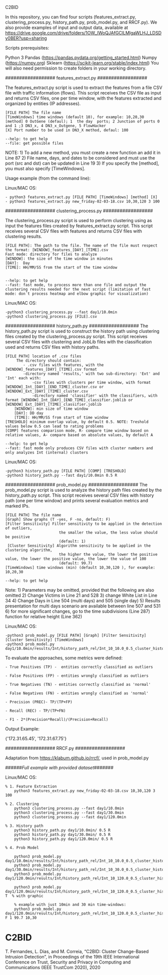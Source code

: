 C2BID

In this repository, you can find four scripts (features_extract.py, clustering_process.py, history_path.py, prob_model.py, and RRCF.py). We also provide examples of input and output data, available at https://drive.google.com/drive/folders/1OW_IWoQJAfGClLMlgaWLHJ_LDSDy0BER?usp=sharing

Scripts prerequisites:

Python 3
Pandas (https://pandas.pydata.org/getting_started.html)
Numpy (https://numpy.org)
Sklearn (https://scikit-learn.org/stable/index.html)
You will also need permission to create folders in your working directory.

################## features_extract.py ##################

The features_extract.py script is used to extract the features from a file CSV file with traffic information (flows). This script receives the CSV file as input and returns CSV files, one per time window, with the features extracted and organized by entities (IP addresses).


    [FILE PATH] The file name 
    [TimeWindows] time windows (default 10), for example: 10,20,30
    [method] 0 OutGene (defaul); 1  the day  ports; 2 Junction of ports 0 and 1 ;3 DN3_x, 4 DN3_x_Outgene, 5 FlowHacker
    [X] Port number to be used in DN3_X method, defaul: 100
    
    --help: to get help 
    --file: get possible files 

NOTE: 
	1) To add a new method, you must create a new function an add it in Line 87
	2) File name,  days, and dates to be considered and must use the port (src and dst) can be updated in Line 19
	3) If you specify the [method], you must also specify [TimeWindows].

Usage example (from the command line):

Linux/MAC OS:

	- python3 features_extract.py [FILE PATH] [TimeWindows] [method] [X]
	- python3 features_extract.py new_friday-02-03-18.csv 10,30,120 3 100


################## clustering_process.py ##################

The clustering_process.py script is used to perform clustering using as input the features files created by features_extract.py script. This script receives several CSV files with features and returns CSV files with clustering results.


    [FILE PATH]: The path to the file. The name of the file must respect the format: [WINDOW]_features_[DAY]_[TIME].csv
    Fast mode: directory for files to analyze 
    [WINDOW]: the size of the time window in minutes
    [DAY]:  Day
    [TIME]: HH/MM/SS from the start of the time window
    
   
    --help: to get help 
    --fast: fast mode, to process more than one file and output the clustering results needed for the next script (limitation of fast mode: don´t process heatmap and elbow graphic for visualization) 

Linux/MAC OS:

	-python3 clustering_process.py --fast day1/10.0min
	-python3 clustering_process.py [FILE].csv 
	


################## history_path.py ##################
The history_path.py script is used to construct the history path using clustering files created by the clustering_process.py script. This script receives several CSV files with clustering and JobLib files with the classification used  and returns CSV files with history paths.

    [FILE PATH] location of .csv files 
         The directory should contain:
            - .csv files with features, with the [WINDOW]_features_[DAY]_[TIME].csv format
            -directory named 'results,' with two sub-directory: 'Ext' and 'Int' each with:
                -csv files with clusters per time window, with format [WINDOW]_Int_[DAY]_[END_TIME]_cluster.csv or [WINDOW]_Ext_[DAY]_[TIME]_cluster.csv
                -directory named 'classifier' with the classifiers, with format [WINDOW]_Int_[DAY]_[END_TIME]_classifier.joblib or [WINDOW]_Ext_[DAY]_[TIME]_classifier.joblib    
        [WINDOW]: min size of time window 
        [DAY]: DD day
        [TIME]: HH/MM/SS from start of time window
    [TRESHOLD] minimum overlap value, by default 0.5. NOTE: Treshold values below 0.5 can lead to rating problems
    [COMP] features comparison mode, R- compare time window based on relative values, A- compare based on absolute values, by default A 
        
    --help: to get help 
    --fast: fast mode only produces CSV files with cluster numbers and only analyzes Int (internal) clusters

Linux/MAC OS:

	-python3 history_path.py [FILE PATH] [COMP] [TRESHOLD] 
	-python3 history_path.py --fast day1/10.0min 0.5 R



################## prob_model.py ##################
The prob_model.py script is used to analyze the history path files created by the history_path.py script. This script receives several CSV files with history path (one per time window) and prints several evaluation metrics and marked IPs.

    
    [FILE PATH] The file name 
    [Graph] Show graphs (T -yes, F -no, default: F)
    [Filter Sensitivity] Filter sensitivity to be applied in the detection of outliers, 
                            the smaller the value, the less value should be positive
                            (default: 1)
     [Cluster Sensitivity] Algorithm sensitivity to be applied in the clustering algorithm, 
                            the higher the value, the lower the positive value, the lower the positive value, the lower the value of 100
                            (default: 99.7)
    [TimeWindows] time windows (min) (default 10,30,120 ), for example: 10,20,30

    --help: to get help

Note:
	1) Parameters may be omitted, provided that the following are also omitted
	2) Change Victims in Line 21 and 528
	3) change White List in Line 34
	4) Change Days in Line 504 (multi days) and 505 (single day)
	5) Results presentation for multi days scenario are available between line 507 and 531
	6) for more significant changes, go to the time subdivisions (Line 287) function for relative height (Line 362)

Linux/MAC OS:

	-python3 prob_model.py [FILE PATH] [Graph] [Filter Sensitivity] [Cluster Sensitivity] [TimeWindows]   
	-python3 prob_model.py day1/10.0min/results/Int/history_path_rel/Int_10_10.0_0.5_cluster_history_path.csv

To evaluate the approaches, some metrics were defined:

	- True Positives (TP) -  entities correctly classified as outliers

	- False Positives (FP) - entities wrongly classified as outliers

	- True Negatives (TN) - entities correctly classified as 'normal'

	- False Negatives (FN) - entities wrongly classified as 'normal'

	- Precision (PREC)- TP/(TP+FP)

	- Recall (REC) - TP/(TP+FN)

	- F1 - 2*(Precision*Recall)/(Precision+Recall)

Output Example:

{'172.31.65.45', '172.31.67.75'}

################## RRCF.py ##################

Adaptation from https://klabum.github.io/rrcf/, used in prob_model.py


######_Full example with provided dataset_#######

Linux/MAC OS:

	% 1. Feature Extraction
		python3 features_extract.py new_friday-02-03-18.csv 10,30,120 3 100 
	
	% 2. Clustering
		python3 clustering_process.py --fast day1/10.0min
		python3 clustering_process.py --fast day1/30.0min
		python3 clustering_process.py --fast day1/120.0min
	
	% 3. History path
		python3 history_path.py day1/10.0min/ 0.5 R
		python3 history_path.py day1/30.0min/ 0.5 R
		python3 history_path.py day1/120.0min/ 0.5 R
	
	% 4. Prob Model 
	
  	  	python3 prob_model.py day1/10.0min/results/Int/history_path_rel/Int_10_10.0_0.5_cluster_history_path.csv
  	  	python3 prob_model.py day1/30.0min/results/Int/history_path_rel/Int_10_30.0_0.5_cluster_history_path.csv
  	  	python3 prob_model.py day1/120.0min/results/Int/history_path_rel/Int_10_120.0_0.5_cluster_history_path.csv
  	  	
		python3 prob_model.py day1/120.0min/results/Int/history_path_rel/Int_10_120.0_0.5_cluster_history_path.csv T  % with graphic
	
		% example with just 10min and 30 min time-windows:
  	  	python3 prob_model.py day1/120.0min/results/Int/history_path_rel/Int_10_120.0_0.5_cluster_history_path.csv F 1 99.7 10,30 



# C2BID
T. Fernandes, L. Dias, and M. Correia, “C2BID: Cluster Change-Based Intrusion Detection”, in Proceedings of the 19th IEEE International Conference on Trust, Security and Privacy in Computing and Communications (IEEE TrustCom 2020), 2020 

